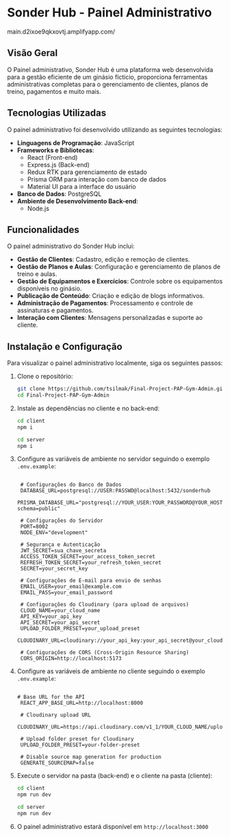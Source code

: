 # Sonder Hub - Painel Administrativo
main.d2ixoe9qkxovtj.amplifyapp.com/

## Visão Geral
O Painel administrativo, Sonder Hub é uma plataforma web desenvolvida para a gestão eficiente de um ginásio fícticio, proporciona ferramentas administrativas completas para o gerenciamento de clientes, planos de treino, pagamentos e muito mais.

## Tecnologias Utilizadas
O painel administrativo foi desenvolvido utilizando as seguintes tecnologias:

- **Linguagens de Programação**: JavaScript
- **Frameworks e Bibliotecas**:
  - React (Front-end)
  - Express.js (Back-end)
  - Redux RTK para gerenciamento de estado
  - Prisma ORM para interação com banco de dados
  - Material UI para a interface do usuário
- **Banco de Dados**: PostgreSQL
- **Ambiente de Desenvolvimento Back-end**:
  - Node.js

## Funcionalidades
O painel administrativo do Sonder Hub inclui:

- **Gestão de Clientes**: Cadastro, edição e remoção de clientes.
- **Gestão de Planos e Aulas**: Configuração e gerenciamento de planos de treino e aulas.
- **Gestão de Equipamentos e Exercícios**: Controle sobre os equipamentos disponíveis no ginásio.
- **Publicação de Conteúdo**: Criação e edição de blogs informativos.
- **Administração de Pagamentos**: Processamento e controle de assinaturas e pagamentos.
- **Interação com Clientes**: Mensagens personalizadas e suporte ao cliente.

## Instalação e Configuração
Para visualizar o painel administrativo localmente, siga os seguintes passos:

1. Clone o repositório:
   ```sh
   git clone https://github.com/tsilmak/Final-Project-PAP-Gym-Admin.git
   cd Final-Project-PAP-Gym-Admin
   ```
2. Instale as dependências no cliente e no back-end:
   ```sh
   cd client
   npm i

   cd server
   npm i
   ```
3. Configure as variáveis de ambiente no servidor seguindo o exemplo `.env.example`:
   ```env
   
    # Configurações do Banco de Dados
    DATABASE_URL=postgresql://USER:PASSWD@localhost:5432/sonderhub
    PRISMA_DATABASE_URL="postgresql://YOUR_USER:YOUR_PASSWORD@YOUR_HOST:YOUR_PORT/YOUR_DB?schema=public"

    # Configurações do Servidor
    PORT=8002
    NODE_ENV="development"

    # Segurança e Autenticação
    JWT_SECRET=sua_chave_secreta
    ACCESS_TOKEN_SECRET=your_access_token_secret
    REFRESH_TOKEN_SECRET=your_refresh_token_secret
    SECRET=your_secret_key

    # Configurações de E-mail para envio de senhas
    EMAIL_USER=your_email@example.com
    EMAIL_PASS=your_email_password

    # Configurações do Cloudinary (para upload de arquivos)
    CLOUD_NAME=your_cloud_name
    API_KEY=your_api_key
    API_SECRET=your_api_secret
    UPLOAD_FOLDER_PRESET=your_upload_preset
    CLOUDINARY_URL=cloudinary://your_api_key:your_api_secret@your_cloud_name

    # Configurações de CORS (Cross-Origin Resource Sharing)
    CORS_ORIGIN=http://localhost:5173
   
   ```
4. Configure as variáveis de ambiente no cliente seguindo o exemplo `.env.example`:
   ```env
   
   # Base URL for the API
    REACT_APP_BASE_URL=http://localhost:8000

    # Cloudinary upload URL
    CLOUDINARY_URL=https://api.cloudinary.com/v1_1/YOUR_CLOUD_NAME/upload

    # Upload folder preset for Cloudinary
    UPLOAD_FOLDER_PRESET=your-folder-preset

    # Disable source map generation for production
    GENERATE_SOURCEMAP=false

   ```
4. Execute o servidor na pasta (back-end) e o cliente na pasta (cliente):
   ```sh
   cd client
   npm run dev

   cd server
   npm run dev
   ```
5. O painel administrativo estará disponível em `http://localhost:3000`

